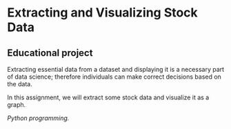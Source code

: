 # Extracting and Visualizing Stock Data
## Educational project

Extracting essential data from a dataset and displaying it is a necessary part of data science;
therefore individuals can make correct decisions based on the data.

In this assignment, we will extract some stock data and visualize it as a graph.

_Python programming._
